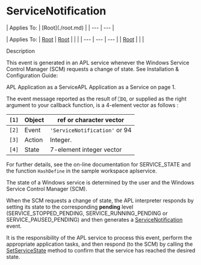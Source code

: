




<h1 class="heading"><span class="name">ServiceNotification</span></h1>
| Applies To: | [Root](./root.md) |
| --- | ---  |

| Applies To: | [Root](./root.md) | [Root](./root.md) |  |  |
| --- | --- | ---  |
| [Root](./root.md) |  |  |


Description


This event is generated in an APL service whenever the Windows Service Control Manager (SCM) requests a change of state. See 
Installation & Configuration Guide: 

APL Application as a ServiceAPL Application as a Service on page 1.


The event message reported as the result of `⎕DQ`, or supplied as the right argument to your callback function, is a 4-element vector as follows :

| `[1]` | Object | ref or character vector |
| --- | --- | ---  |
| `[2]` | Event | `'ServiceNotification'` or 94 |
| `[3]` | Action | Integer. |
| `[4]` | State | 7-element integer vector |



For further details, see the on-line documentation for SERVICE_STATE and the function `HashDefine` in the sample workspace aplservice.


The state of a Windows service is determined by the user and the Windows Service Control Manager (SCM).


When the SCM requests a change of state, the APL interpreter responds by setting its state to the corresponding **pending** level (SERVICE_STOPPED_PENDING, SERVICE_RUNNING_PENDING or SERVICE_PAUSED_PENDING) and then generates a [ServiceNotification](./servicenotification.md) event.


It is the responsibility of the APL service to process this event, perform the appropriate application tasks, and then respond (to the SCM) by calling the [SetServiceState](./setservicestate.md) method to confirm that the service has reached the desired state.


